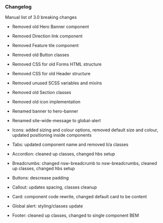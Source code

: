 ### Changelog

Manual list of 3.0 breaking changes

- Removed old Hero Banner component
- Removed Direction link component
- Removed Feature tile component
- Removed old Button classes
- Removed CSS for old Forms HTML structure
- Removed CSS for old Header structure
- Removed unused SCSS variables and mixins
- Removed old Section classes
- Removed old icon implementation

- Renamed banner to hero-banner
- Renamed site-wide-message to global-alert


- Icons: added sizing and colour options, removed default size and colour, updated positioning inside components
- Tabs: updated component name and removed li/a classes
- Accordion: cleaned up classes, changed hbs setup
- Breadcrumbs: changed nsw-breadcrumb to nsw-breadcrumbs, cleaned up classes, changed hbs setup
- Buttons: descrease padding
- Callout: updates spacing, classes cleanup
- Card: component code rewrite, changed default card to be content
- Global alert: styling/classes update
- Footer: cleaned up classes, changed to single component BEM